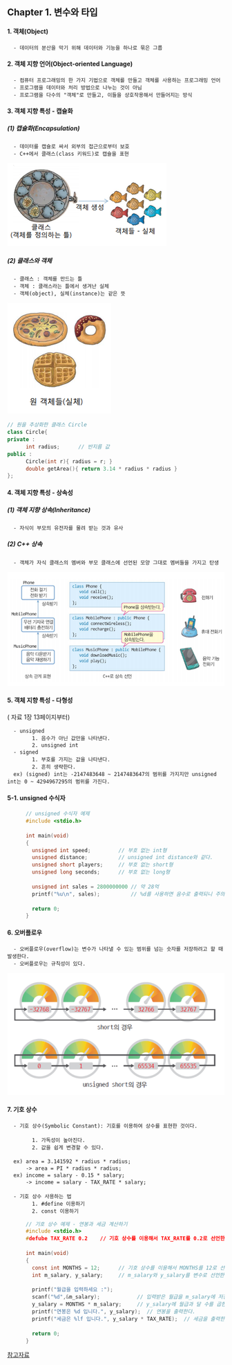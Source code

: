 ##  Chapter 1. 변수와 타입

#### 1. 객체(Object)
      - 데이터의 분산을 막기 위해 데이터와 기능을 하나로 묶은 그룹
 
#### 2. 객체 지향 언어(Object-oriented Language)  

      - 컴퓨터 프로그래밍의 한 가지 기법으로 객체를 만들고 객체를 사용하는 프로그래밍 언어
      - 프로그램을 데이터와 처리 방법으로 나누는 것이 아님
      - 프로그램을 다수의 "객체"로 만들고, 이들을 상호작용해서 만들어지는 방식
      
#### 3. 객체 지향 특성 - 캡슐화

##### (1) 캡슐화(Encapsulation)     
      - 데이터를 캡슐로 싸서 외부의 접근으로부터 보호     
      - C++에서 클래스(class 키워드)로 캡슐을 표현      

![class](https://github.com/BangYunseo/TIL/blob/main/Cpp/Image/ch1/class.PNG)

##### (2) 클래스와 객체     
      - 클래스 : 객체를 만드는 틀     
      - 객체 : 클래스라는 틀에서 생겨난 실체      
      - 객체(object), 실체(instance)는 같은 뜻     
      
![instance](https://github.com/BangYunseo/TIL/blob/main/Cpp/Image/ch1/instance.PNG)

```C++
// 원을 추상화한 클래스 Circle
class Circle{
private :
      int radius;      // 반지름 값
public :
      Circle(int r){ radius = r; }
      double getArea(){ return 3.14 * radius * radius }
};    
```

#### 4. 객체 지향 특성 - 상속성

##### (1) 객체 지향 상속(Inheritance)     
      - 자식이 부모의 유전자를 물려 받는 것과 유사

##### (2) C++ 상속  
      - 객체가 자식 클래스의 멤버와 부모 클래스에 선언된 모양 그대로 멤버들을 가지고 탄생
      
![Inheritance](https://github.com/BangYunseo/TIL/blob/main/Cpp/Image/ch1/Inheritance.PNG)
      
 
#### 5. 객체 지향 특성 - 다형성

( 자료 1장 13페이지부터)

      - unsigned
            1. 음수가 아닌 값만을 나타낸다.
            2. unsigned int
      - signed
            1. 부호를 가지는 값을 나타낸다.
            2. 흔히 생략한다.
      ex) (signed) int는 -2147483648 ~ 2147483647의 범위를 가지지만 unsigned int는 0 ~ 4294967295의 범위를 가진다.

#### 5-1. unsigned 수식자
      
```C
      // unsigned 수식자 예제  
      #include <stdio.h>
      
      int main(void)
      {
        unsigned int speed;         // 부호 없는 int형
        unsigned distance;          // unsigned int distance와 같다.
        unsigned short players;     // 부호 없는 short형
        unsigned long seconds;      // 부호 없는 long형
        
        unsigned int sales = 2800000000 // 약 28억
        printf("%u\n", sales);          // %d를 사용하면 음수로 출력되니 주의하기
        
        return 0;
      }      
```

#### 6. 오버플로우
      
      - 오버플로우(overflow)는 변수가 나타낼 수 있는 범위를 넘는 숫자를 저장하려고 할 때 발생한다.
      - 오버플로우는 규칙성이 있다. 

![overflow](https://github.com/BangYunseo/TIL/blob/main/C/Image/ch1/overflow.PNG)


#### 7. 기호 상수

      - 기호 상수(Symbolic Constant): 기호를 이용하여 상수를 표현한 것이다.
      
            1. 가독성이 높아진다.
            2. 값을 쉽게 변경할 수 있다.
            
      ex) area = 3.141592 * radius * radius;
          -> area = PI * radius * radius;
      ex) income = salary - 0.15 * salary;
          -> income = salary - TAX_RATE * salary;

      - 기호 상수 사용하는 법
            1. #define 이용하기
            2. const 이용하기
            
```C
      // 기호 상수 예제 - 연봉과 세금 계산하기         
      #include <stdio.h>
      #defube TAX_RATE 0.2    // 기호 상수를 이용해서 TAX_RATE를 0.2로 선언한다.
      
      int main(void)
      {
        const int MONTHS = 12;      // 기호 상수를 이용해서 MONTHS를 12로 선언한다.
        int m_salary, y_salary;     // m_salary와 y_salary를 변수로 선언한다.
        
        printf("월급을 입력하세요 :");      
        scanf("%d",&m_salary);            // 입력받은 월급을 m_salary에 저장한다. 
        y_salary = MONTHS * m_salary;     // y_salary에 월급과 달 수를 곱한 값을 저장한다.
        printf("연봉은 %d 입니다.", y_salary);  // 연봉을 출력한다.
        printf("세금은 %lf 입니다.", y_salary * TAX_RATE);  // 세금을 출력한다.

        return 0;
      }      
```

[참고자료](https://radait.tistory.com/4)
